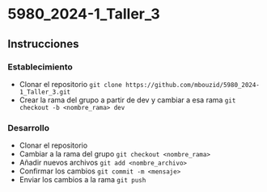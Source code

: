 # 5980_2024-1_Taller_3

## Instrucciones

### Establecimiento 
* Clonar el repositorio 
```git clone https://github.com/mbouzid/5980_2024-1_Taller_3.git```
* Crear la rama del grupo a partir de dev y cambiar a esa rama
```git checkout -b <nombre_rama> dev```

### Desarrollo
* Clonar el repositorio
* Cambiar a la rama del grupo
```git checkout <nombre_rama>```
* Añadir nuevos archivos
```git add <nombre_archivo>```
* Confirmar los cambios
```git commit -m <mensaje> ```
* Enviar los cambios a la rama
```git push```
